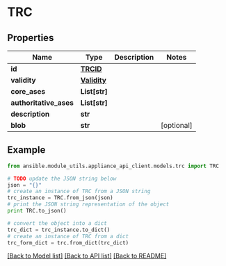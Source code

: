 # TRC


## Properties

Name | Type | Description | Notes
------------ | ------------- | ------------- | -------------
**id** | [**TRCID**](TRCID.md) |  | 
**validity** | [**Validity**](Validity.md) |  | 
**core_ases** | **List[str]** |  | 
**authoritative_ases** | **List[str]** |  | 
**description** | **str** |  | 
**blob** | **str** |  | [optional] 

## Example

```python
from ansible.module_utils.appliance_api_client.models.trc import TRC

# TODO update the JSON string below
json = "{}"
# create an instance of TRC from a JSON string
trc_instance = TRC.from_json(json)
# print the JSON string representation of the object
print TRC.to_json()

# convert the object into a dict
trc_dict = trc_instance.to_dict()
# create an instance of TRC from a dict
trc_form_dict = trc.from_dict(trc_dict)
```
[[Back to Model list]](../README.md#documentation-for-models) [[Back to API list]](../README.md#documentation-for-api-endpoints) [[Back to README]](../README.md)


